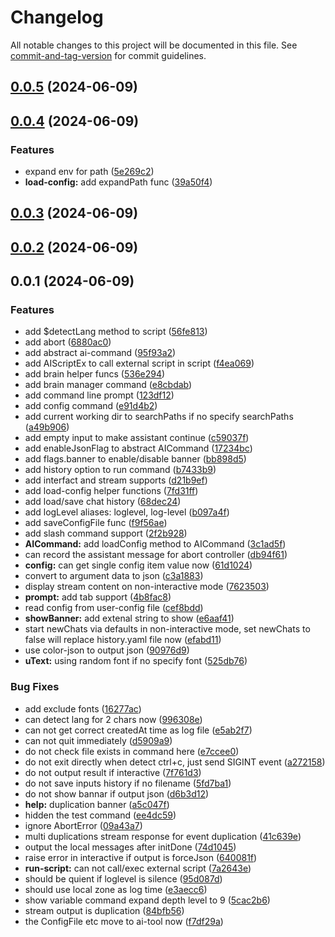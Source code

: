 # Changelog

All notable changes to this project will be documented in this file. See [commit-and-tag-version](https://github.com/absolute-version/commit-and-tag-version) for commit guidelines.

## [0.0.5](https://github.com/offline-ai/cli/compare/v0.0.4...v0.0.5) (2024-06-09)

## [0.0.4](https://github.com/offline-ai/ai/compare/v0.0.3...v0.0.4) (2024-06-09)


### Features

* expand env for path ([5e269c2](https://github.com/offline-ai/ai/commit/5e269c2b4b86a0a3777fa91a0f49a41561915620))
* **load-config:** add expandPath func ([39a50f4](https://github.com/offline-ai/ai/commit/39a50f43ce44701cb0894cefd0d1731c622e9dca))

## [0.0.3](https://github.com/offline-ai/ai/compare/v0.0.2...v0.0.3) (2024-06-09)

## [0.0.2](https://github.com/offline-ai/ai/compare/v0.0.1...v0.0.2) (2024-06-09)

## 0.0.1 (2024-06-09)


### Features

* add $detectLang method to script ([56fe813](https://github.com/offline-ai/ai/commit/56fe813e1da5a73c32bb2052332b0700e2ca2477))
* add abort ([6880ac0](https://github.com/offline-ai/ai/commit/6880ac00f99210b7b5d9a86c5de2f1863bbd9167))
* add abstract ai-command ([95f93a2](https://github.com/offline-ai/ai/commit/95f93a2ce934a250760380ace1d3f381239b6a9f))
* add AIScriptEx to call external script in script ([f4ea069](https://github.com/offline-ai/ai/commit/f4ea069e94ae93675941b1c3a4caac59bff1b755))
* add brain helper funcs ([536e294](https://github.com/offline-ai/ai/commit/536e29480bf757865ae1cb7bbe985baf03cf92c1))
* add brain manager command ([e8cbdab](https://github.com/offline-ai/ai/commit/e8cbdabb1306f11e89df345630fafebf51143016))
* add command line prompt ([123df12](https://github.com/offline-ai/ai/commit/123df12a5b4b4412bd8c255d9cb2d5bf87d412ce))
* add config command ([e91d4b2](https://github.com/offline-ai/ai/commit/e91d4b21ad2e2d851be0de7d0c19b8ef29a37612))
* add current working dir to searchPaths if no specify searchPaths ([a49b906](https://github.com/offline-ai/ai/commit/a49b90625a72079c3443a7b83947d68e5cc03fe4))
* add empty input to make assistant continue ([c59037f](https://github.com/offline-ai/ai/commit/c59037fb26c1ac30be4f5248b69d52bd56e815e9))
* add enableJsonFlag to abstract AICommand ([17234bc](https://github.com/offline-ai/ai/commit/17234bc37b3abf0b4b7cb394e71dbef8f6e6cb1b))
* add flags.banner to enable/disable banner ([bb898d5](https://github.com/offline-ai/ai/commit/bb898d5290bf836ad0a86d1a1cfa1973736e91ab))
* add history option to run command ([b7433b9](https://github.com/offline-ai/ai/commit/b7433b9a3f20fe546f15eca8fa8e12142f70a9db))
* add interfact and stream supports ([d21b9ef](https://github.com/offline-ai/ai/commit/d21b9ef8c1659514a403ca5762fce96f0d579f69))
* add load-config helper functions ([7fd31ff](https://github.com/offline-ai/ai/commit/7fd31ff7a238e3ccea118adab1b81f0c3e0d052c))
* add load/save chat history ([68dec24](https://github.com/offline-ai/ai/commit/68dec24620a2878acdf752aa94cc571d4739dec8))
* add logLevel aliases: loglevel, log-level ([b097a4f](https://github.com/offline-ai/ai/commit/b097a4f8eaccddd183298866bcf9619f72740c70))
* add saveConfigFile func ([f9f56ae](https://github.com/offline-ai/ai/commit/f9f56ae4af16d36929832112258b749dbed58379))
* add slash command support ([2f2b928](https://github.com/offline-ai/ai/commit/2f2b9287d0756e72c097b0edc11a5933f9ddd5ec))
* **AICommand:** add loadConfig method to AICommand ([3c1ad5f](https://github.com/offline-ai/ai/commit/3c1ad5f989629abcc95d1264854af822ec9212e2))
* can record the assistant message for abort controller ([db94f61](https://github.com/offline-ai/ai/commit/db94f61b8cd079da3d880c58faad9be33279c852))
* **config:** can get single config item value now ([61d1024](https://github.com/offline-ai/ai/commit/61d1024bc011b75cafa7902f72f9d75af8513515))
* convert to argument data to json ([c3a1883](https://github.com/offline-ai/ai/commit/c3a1883902afe74ebca6e65994ab3e73a964df98))
* display stream content on non-interactive mode ([7623503](https://github.com/offline-ai/ai/commit/7623503d610393ddce7fb30b7d51265c88efdf15))
* **prompt:** add tab support ([4b8fac8](https://github.com/offline-ai/ai/commit/4b8fac8b328a5c0fb95ec74ce0d43f5b210c5a46))
* read config from user-config file ([cef8bdd](https://github.com/offline-ai/ai/commit/cef8bdd7656f5c86a8137baa0aab598b36c19170))
* **showBanner:**  add extenal string to show ([e6aaf41](https://github.com/offline-ai/ai/commit/e6aaf41cff8261c088f737e0ed4077b9f894a12d))
* start newChats via defaults in non-interactive mode, set newChats to false will replace history.yaml file now ([efabd11](https://github.com/offline-ai/ai/commit/efabd1197eef5250154a0519a50b30f5b617fdb2))
* use color-json to output json ([90976d9](https://github.com/offline-ai/ai/commit/90976d92c5366610d7f786754bf887866e6ce694))
* **uText:** using random font if no specify font ([525db76](https://github.com/offline-ai/ai/commit/525db76fe2ba9ad7bb1084e31294066116cc2719))


### Bug Fixes

* add exclude fonts ([16277ac](https://github.com/offline-ai/ai/commit/16277ac20be4e7e9f066638525e9389cd63a7d8e))
* can detect lang for 2 chars now ([996308e](https://github.com/offline-ai/ai/commit/996308e21c4fb78e550eb6755870033dbcb64409))
* can not get correct createdAt time as log file ([e5ab2f7](https://github.com/offline-ai/ai/commit/e5ab2f7b9431bcbb2986763e6ac166323b379194))
* can not quit immediately ([d5909a9](https://github.com/offline-ai/ai/commit/d5909a9ad01ebabc24f26a18aa79bdfa3e21bda8))
* do not check file exists in command here ([e7ccee0](https://github.com/offline-ai/ai/commit/e7ccee032e728dce6fdb4ec4ec179f8aa207041e))
* do not exit directly when detect ctrl+c, just send SIGINT event ([a272158](https://github.com/offline-ai/ai/commit/a272158b00c28cffd984f943c0d6f298aca51511))
* do not output result if interactive ([7f761d3](https://github.com/offline-ai/ai/commit/7f761d361c67147bbbfa38d5fea4a9b0198b614f))
* do not save inputs history if no filename ([5fd7ba1](https://github.com/offline-ai/ai/commit/5fd7ba1095459563cada11991dd77308e25f39d5))
* do not show bannar if output json ([d6b3d12](https://github.com/offline-ai/ai/commit/d6b3d12999385df8eff43aa855391125c1d142d0))
* **help:** duplication banner ([a5c047f](https://github.com/offline-ai/ai/commit/a5c047f6b4e956d186940f773d9d982a0405c348))
* hidden the test command ([ee4dc59](https://github.com/offline-ai/ai/commit/ee4dc598926e9dfaf07b59706f8b0f7f97ce0f5b))
* ignore AbortError ([09a43a7](https://github.com/offline-ai/ai/commit/09a43a70fdd29f7be188ba7278f296fc29e1f5ed))
* multi duplications stream response for event duplication ([41c639e](https://github.com/offline-ai/ai/commit/41c639e0bbce43b1398b30bc23cc6beedfa35ed3))
* output the local messages after initDone ([74d1045](https://github.com/offline-ai/ai/commit/74d10456895356d972208e71c44e8f50c1e42a74))
* raise error in interactive if output is forceJson ([640081f](https://github.com/offline-ai/ai/commit/640081fcb65a8aab0b8e34f47e5c88b19a68bc1c))
* **run-script:** can not call/exec external script ([7a2643e](https://github.com/offline-ai/ai/commit/7a2643e84be48dd15875eebb1de1d8ce79340802))
* should be quient if loglevel is silence ([95d087d](https://github.com/offline-ai/ai/commit/95d087d566e680c7a8110237c1ca3d0618980c9d))
* should use local zone as log time ([e3aecc6](https://github.com/offline-ai/ai/commit/e3aecc639ddd0a44f42a9842048d26f1502b1f9b))
* show variable command expand depth level to 9 ([5cac2b6](https://github.com/offline-ai/ai/commit/5cac2b665cf0f77c6ea2a338233ac786e6bd19eb))
* stream output is duplication ([84bfb56](https://github.com/offline-ai/ai/commit/84bfb56cb421c6ee15865df549e4c46502a4d91c))
* the ConfigFile etc move to ai-tool now ([f7df29a](https://github.com/offline-ai/ai/commit/f7df29a5c27621be09d25266f71ef18e7c0c0d53))
